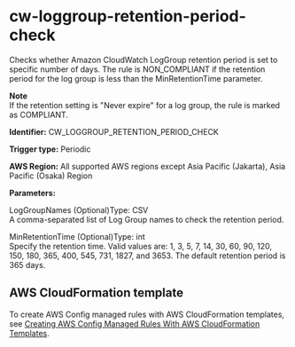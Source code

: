 # cw\-loggroup\-retention\-period\-check<a name="cw-loggroup-retention-period-check"></a>

Checks whether Amazon CloudWatch LogGroup retention period is set to specific number of days\. The rule is NON\_COMPLIANT if the retention period for the log group is less than the MinRetentionTime parameter\. 

**Note**  
If the retention setting is "Never expire" for a log group, the rule is marked as COMPLIANT\.

**Identifier:** CW\_LOGGROUP\_RETENTION\_PERIOD\_CHECK

**Trigger type:** Periodic

**AWS Region:** All supported AWS regions except Asia Pacific \(Jakarta\), Asia Pacific \(Osaka\) Region

**Parameters:**

LogGroupNames \(Optional\)Type: CSV  
A comma\-separated list of Log Group names to check the retention period\.

MinRetentionTime \(Optional\)Type: int  
Specify the retention time\. Valid values are: 1, 3, 5, 7, 14, 30, 60, 90, 120, 150, 180, 365, 400, 545, 731, 1827, and 3653\. The default retention period is 365 days\.

## AWS CloudFormation template<a name="w76aac11c31c17b7d121c17"></a>

To create AWS Config managed rules with AWS CloudFormation templates, see [Creating AWS Config Managed Rules With AWS CloudFormation Templates](aws-config-managed-rules-cloudformation-templates.md)\.